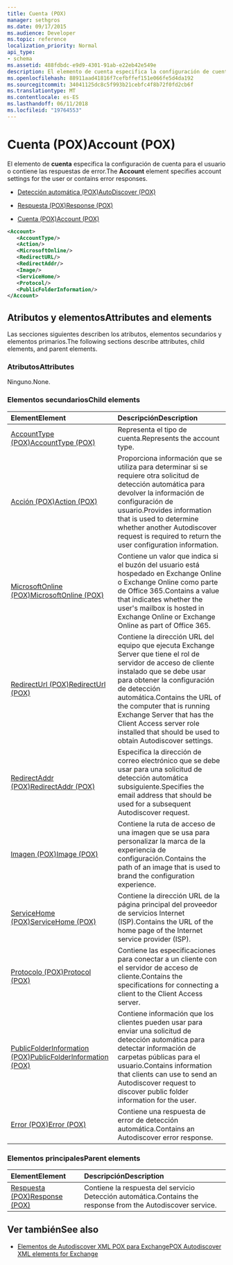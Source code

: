 ```yaml
---
title: Cuenta (POX)
manager: sethgros
ms.date: 09/17/2015
ms.audience: Developer
ms.topic: reference
localization_priority: Normal
api_type:
- schema
ms.assetid: 488fdbdc-e9d9-4301-91ab-e22eb42e549e
description: El elemento de cuenta especifica la configuración de cuenta para el usuario o contiene las respuestas de error.
ms.openlocfilehash: 88911aad41816f7cefbffef151e066fe5d4da192
ms.sourcegitcommit: 34041125dc8c5f993b21cebfc4f8b72f0fd2cb6f
ms.translationtype: MT
ms.contentlocale: es-ES
ms.lasthandoff: 06/11/2018
ms.locfileid: "19764553"
---
```

# <a name="account-pox"></a><span data-ttu-id="44b45-103">Cuenta (POX)</span><span class="sxs-lookup"><span data-stu-id="44b45-103">Account (POX)</span></span>

<span data-ttu-id="44b45-104">El elemento de **cuenta** especifica la configuración de cuenta para el usuario o contiene las respuestas de error.</span><span class="sxs-lookup"><span data-stu-id="44b45-104">The **Account** element specifies account settings for the user or contains error responses.</span></span> 
  
- [<span data-ttu-id="44b45-105">Detección automática (POX)</span><span class="sxs-lookup"><span data-stu-id="44b45-105">AutoDiscover (POX)</span></span>](autodiscover-pox.md)
  
- [<span data-ttu-id="44b45-106">Respuesta (POX)</span><span class="sxs-lookup"><span data-stu-id="44b45-106">Response (POX)</span></span>](response-pox.md)
  
- [<span data-ttu-id="44b45-107">Cuenta (POX)</span><span class="sxs-lookup"><span data-stu-id="44b45-107">Account (POX)</span></span>](account-pox.md)
  
```XML
<Account>
   <AccountType/>
   <Action/>
   <MicrosoftOnline/>
   <RedirectURL/>
   <RedirectAddr/>
   <Image/>
   <ServiceHome/>
   <Protocol/>
   <PublicFolderInformation/>
</Account>
```

## <a name="attributes-and-elements"></a><span data-ttu-id="44b45-108">Atributos y elementos</span><span class="sxs-lookup"><span data-stu-id="44b45-108">Attributes and elements</span></span>

<span data-ttu-id="44b45-109">Las secciones siguientes describen los atributos, elementos secundarios y elementos primarios.</span><span class="sxs-lookup"><span data-stu-id="44b45-109">The following sections describe attributes, child elements, and parent elements.</span></span>
  
### <a name="attributes"></a><span data-ttu-id="44b45-110">Atributos</span><span class="sxs-lookup"><span data-stu-id="44b45-110">Attributes</span></span>

<span data-ttu-id="44b45-111">Ninguno.</span><span class="sxs-lookup"><span data-stu-id="44b45-111">None.</span></span>
  
### <a name="child-elements"></a><span data-ttu-id="44b45-112">Elementos secundarios</span><span class="sxs-lookup"><span data-stu-id="44b45-112">Child elements</span></span>

|<span data-ttu-id="44b45-113">**Element**</span><span class="sxs-lookup"><span data-stu-id="44b45-113">**Element**</span></span>|<span data-ttu-id="44b45-114">**Descripción**</span><span class="sxs-lookup"><span data-stu-id="44b45-114">**Description**</span></span>|
|:-----|:-----|
|[<span data-ttu-id="44b45-115">AccountType (POX)</span><span class="sxs-lookup"><span data-stu-id="44b45-115">AccountType (POX)</span></span>](accounttype-pox.md) <br/> |<span data-ttu-id="44b45-116">Representa el tipo de cuenta.</span><span class="sxs-lookup"><span data-stu-id="44b45-116">Represents the account type.</span></span>  <br/> |
|[<span data-ttu-id="44b45-117">Acción (POX)</span><span class="sxs-lookup"><span data-stu-id="44b45-117">Action (POX)</span></span>](action-pox.md) <br/> |<span data-ttu-id="44b45-118">Proporciona información que se utiliza para determinar si se requiere otra solicitud de detección automática para devolver la información de configuración de usuario.</span><span class="sxs-lookup"><span data-stu-id="44b45-118">Provides information that is used to determine whether another Autodiscover request is required to return the user configuration information.</span></span>  <br/> |
|[<span data-ttu-id="44b45-119">MicrosoftOnline (POX)</span><span class="sxs-lookup"><span data-stu-id="44b45-119">MicrosoftOnline (POX)</span></span>](microsoftonline-pox.md) <br/> |<span data-ttu-id="44b45-120">Contiene un valor que indica si el buzón del usuario está hospedado en Exchange Online o Exchange Online como parte de Office 365.</span><span class="sxs-lookup"><span data-stu-id="44b45-120">Contains a value that indicates whether the user's mailbox is hosted in Exchange Online or Exchange Online as part of Office 365.</span></span>  <br/> |
|[<span data-ttu-id="44b45-121">RedirectUrl (POX)</span><span class="sxs-lookup"><span data-stu-id="44b45-121">RedirectUrl (POX)</span></span>](redirecturl-pox.md) <br/> |<span data-ttu-id="44b45-122">Contiene la dirección URL del equipo que ejecuta Exchange Server que tiene el rol de servidor de acceso de cliente instalado que se debe usar para obtener la configuración de detección automática.</span><span class="sxs-lookup"><span data-stu-id="44b45-122">Contains the URL of the computer that is running Exchange Server that has the Client Access server role installed that should be used to obtain Autodiscover settings.</span></span>  <br/> |
|[<span data-ttu-id="44b45-123">RedirectAddr (POX)</span><span class="sxs-lookup"><span data-stu-id="44b45-123">RedirectAddr (POX)</span></span>](redirectaddr-pox.md) <br/> |<span data-ttu-id="44b45-124">Especifica la dirección de correo electrónico que se debe usar para una solicitud de detección automática subsiguiente.</span><span class="sxs-lookup"><span data-stu-id="44b45-124">Specifies the email address that should be used for a subsequent Autodiscover request.</span></span>  <br/> |
|[<span data-ttu-id="44b45-125">Imagen (POX)</span><span class="sxs-lookup"><span data-stu-id="44b45-125">Image (POX)</span></span>](image-pox.md) <br/> |<span data-ttu-id="44b45-126">Contiene la ruta de acceso de una imagen que se usa para personalizar la marca de la experiencia de configuración.</span><span class="sxs-lookup"><span data-stu-id="44b45-126">Contains the path of an image that is used to brand the configuration experience.</span></span>  <br/> |
|[<span data-ttu-id="44b45-127">ServiceHome (POX)</span><span class="sxs-lookup"><span data-stu-id="44b45-127">ServiceHome (POX)</span></span>](servicehome-pox.md) <br/> |<span data-ttu-id="44b45-128">Contiene la dirección URL de la página principal del proveedor de servicios Internet (ISP).</span><span class="sxs-lookup"><span data-stu-id="44b45-128">Contains the URL of the home page of the Internet service provider (ISP).</span></span>  <br/> |
|[<span data-ttu-id="44b45-129">Protocolo (POX)</span><span class="sxs-lookup"><span data-stu-id="44b45-129">Protocol (POX)</span></span>](protocol-pox.md) <br/> |<span data-ttu-id="44b45-130">Contiene las especificaciones para conectar a un cliente con el servidor de acceso de cliente.</span><span class="sxs-lookup"><span data-stu-id="44b45-130">Contains the specifications for connecting a client to the Client Access server.</span></span>  <br/> |
|[<span data-ttu-id="44b45-131">PublicFolderInformation (POX)</span><span class="sxs-lookup"><span data-stu-id="44b45-131">PublicFolderInformation (POX)</span></span>](publicfolderinformation-pox.md) <br/> |<span data-ttu-id="44b45-132">Contiene información que los clientes pueden usar para enviar una solicitud de detección automática para detectar información de carpetas públicas para el usuario.</span><span class="sxs-lookup"><span data-stu-id="44b45-132">Contains information that clients can use to send an Autodiscover request to discover public folder information for the user.</span></span>  <br/> |
|[<span data-ttu-id="44b45-133">Error (POX)</span><span class="sxs-lookup"><span data-stu-id="44b45-133">Error (POX)</span></span>](error-pox.md) <br/> |<span data-ttu-id="44b45-134">Contiene una respuesta de error de detección automática.</span><span class="sxs-lookup"><span data-stu-id="44b45-134">Contains an Autodiscover error response.</span></span>  <br/> |
   
### <a name="parent-elements"></a><span data-ttu-id="44b45-135">Elementos principales</span><span class="sxs-lookup"><span data-stu-id="44b45-135">Parent elements</span></span>

|<span data-ttu-id="44b45-136">**Element**</span><span class="sxs-lookup"><span data-stu-id="44b45-136">**Element**</span></span>|<span data-ttu-id="44b45-137">**Descripción**</span><span class="sxs-lookup"><span data-stu-id="44b45-137">**Description**</span></span>|
|:-----|:-----|
|[<span data-ttu-id="44b45-138">Respuesta (POX)</span><span class="sxs-lookup"><span data-stu-id="44b45-138">Response (POX)</span></span>](response-pox.md) <br/> |<span data-ttu-id="44b45-139">Contiene la respuesta del servicio Detección automática.</span><span class="sxs-lookup"><span data-stu-id="44b45-139">Contains the response from the Autodiscover service.</span></span>  <br/> |
   
## <a name="see-also"></a><span data-ttu-id="44b45-140">Ver también</span><span class="sxs-lookup"><span data-stu-id="44b45-140">See also</span></span>

- [<span data-ttu-id="44b45-141">Elementos de Autodiscover XML POX para Exchange</span><span class="sxs-lookup"><span data-stu-id="44b45-141">POX Autodiscover XML elements for Exchange</span></span>](pox-autodiscover-xml-elements-for-exchange.md)

